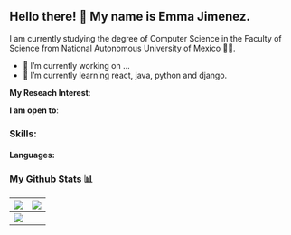 ## Hello there! 👋 My name is Emma Jimenez. 
I am currently studying the degree of Computer Science in the Faculty of Science from National Autonomous University of Mexico 🌮🌵. 

- 🔭 I’m currently working on ...
- 🌱 I’m currently learning react, java, python and django.

**My Reseach Interest**:

 **I am open to**:
 
### Skills:
#### Languages:

### My Github Stats 📊
<img src="https://github-readme-stats.vercel.app/api?username=EmmaAli1601&&show_icons=true&count_private=true&theme=radical">|<img src="https://github-readme-streak-stats.herokuapp.com/?user=EmmaAli1601&theme=radical&hide_border=true"/>
|---|---|
<img src="https://github-readme-stats.vercel.app/api/top-langs/?username=EmmaAli1601&layout=compact&theme=radical"/>|
